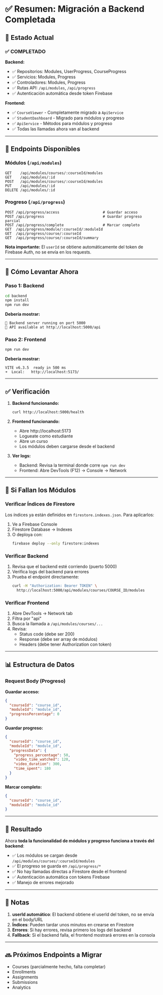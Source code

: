 # ✅ Resumen: Migración a Backend Completada

## 🎯 Estado Actual

### ✅ COMPLETADO

**Backend:**
- ✅ Repositorios: Modules, UserProgress, CourseProgress
- ✅ Servicios: Modules, Progress
- ✅ Controladores: Modules, Progress
- ✅ Rutas API: `/api/modules`, `/api/progress`
- ✅ Autenticación automática desde token Firebase

**Frontend:**
- ✅ `CourseViewer` - Completamente migrado a `ApiService`
- ✅ `StudentDashboard` - Migrado para módulos y progreso
- ✅ `ApiService` - Métodos para módulos y progreso
- ✅ Todas las llamadas ahora van al backend

---

## 📡 Endpoints Disponibles

### Módulos (`/api/modules`)
```
GET    /api/modules/courses/:courseId/modules
GET    /api/modules/:id
POST   /api/modules/courses/:courseId/modules
PUT    /api/modules/:id
DELETE /api/modules/:id
```

### Progreso (`/api/progress`)
```
POST /api/progress/access                    # Guardar acceso
POST /api/progress                           # Guardar progreso parcial
POST /api/progress/complete                  # Marcar completo
GET  /api/progress/module/:courseId/:moduleId
GET  /api/progress/course/:courseId
GET  /api/progress/course/:courseId/summary
```

**Nota importante:** El `userId` se obtiene automáticamente del token de Firebase Auth, no se envía en los requests.

---

## 🚀 Cómo Levantar Ahora

### Paso 1: Backend

```bash
cd backend
npm install
npm run dev
```

**Debería mostrar:**
```
🚀 Backend server running on port 5000
📡 API available at http://localhost:5000/api
```

### Paso 2: Frontend

```bash
npm run dev
```

**Debería mostrar:**
```
VITE v6.3.5  ready in 500 ms
➜  Local:   http://localhost:5173/
```

---

## ✅ Verificación

1. **Backend funcionando:**
   ```bash
   curl http://localhost:5000/health
   ```

2. **Frontend funcionando:**
   - Abre http://localhost:5173
   - Logueate como estudiante
   - Abre un curso
   - Los módulos deben cargarse desde el backend

3. **Ver logs:**
   - Backend: Revisa la terminal donde corre `npm run dev`
   - Frontend: Abre DevTools (F12) → Console → Network

---

## 🔧 Si Fallan los Módulos

### Verificar Índices de Firestore

Los índices ya están definidos en `firestore.indexes.json`. Para aplicarlos:

1. Ve a Firebase Console
2. Firestore Database → Indexes
3. O deploya con:
   ```bash
   firebase deploy --only firestore:indexes
   ```

### Verificar Backend

1. Revisa que el backend esté corriendo (puerto 5000)
2. Verifica logs del backend para errores
3. Prueba el endpoint directamente:
   ```bash
   curl -H "Authorization: Bearer TOKEN" \
     http://localhost:5000/api/modules/courses/COURSE_ID/modules
   ```

### Verificar Frontend

1. Abre DevTools → Network tab
2. Filtra por "api"
3. Busca la llamada a `/api/modules/courses/...`
4. Revisa:
   - Status code (debe ser 200)
   - Response (debe ser array de módulos)
   - Headers (debe tener Authorization con token)

---

## 📊 Estructura de Datos

### Request Body (Progreso)

**Guardar acceso:**
```json
{
  "courseId": "course_id",
  "moduleId": "module_id",
  "progressPercentage": 0
}
```

**Guardar progreso:**
```json
{
  "courseId": "course_id",
  "moduleId": "module_id",
  "progressData": {
    "progress_percentage": 50,
    "video_time_watched": 120,
    "video_duration": 300,
    "time_spent": 180
  }
}
```

**Marcar completo:**
```json
{
  "courseId": "course_id",
  "moduleId": "module_id"
}
```

---

## 🎉 Resultado

Ahora **toda la funcionalidad de módulos y progreso funciona a través del backend**:

- ✅ Los módulos se cargan desde `/api/modules/courses/:courseId/modules`
- ✅ El progreso se guarda en `/api/progress/*`
- ✅ No hay llamadas directas a Firestore desde el frontend
- ✅ Autenticación automática con tokens Firebase
- ✅ Manejo de errores mejorado

---

## 📝 Notas

1. **userId automático**: El backend obtiene el userId del token, no se envía en el body/URL
2. **Índices**: Pueden tardar unos minutos en crearse en Firestore
3. **Errores**: Si hay errores, revisa primero los logs del backend
4. **Fallback**: Si el backend falla, el frontend mostrará errores en la consola

---

## 🔜 Próximos Endpoints a Migrar

- Courses (parcialmente hecho, falta completar)
- Enrollments
- Assignments
- Submissions
- Analytics

